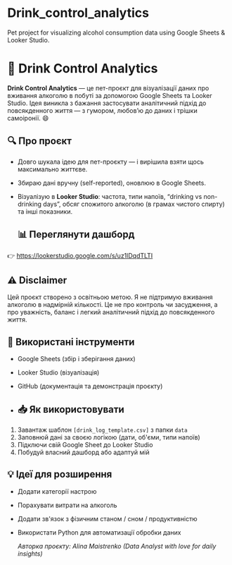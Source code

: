 # Drink_control_analytics
Pet project for visualizing alcohol consumption data using Google Sheets &amp; Looker Studio.

# 🍷 Drink Control Analytics

**Drink Control Analytics** — це пет-проєкт для візуалізації даних про вживання алкоголю в побуті за допомогою Google Sheets та Looker Studio. Ідея виникла з бажання застосувати аналітичний підхід до повсякденного життя — з гумором, любов’ю до даних і трішки самоіронії. 😄

## 🔍 Про проєкт

- Довго шукала ідею для пет-проєкту — і вирішила взяти щось максимально життєве.
- Збираю дані вручну (self-reported), оновлюю в Google Sheets.
- Візуалізую в **Looker Studio**: частота, типи напоїв, “drinking vs non-drinking days”, обсяг спожитого алкоголю (в грамах чистого спирту) та інші показники.

  ## 📊 Переглянути дашборд

👉 https://lookerstudio.google.com/s/uz1lDqdTLTI

## ⚠️ Disclaimer

Цей проєкт створено з освітньою метою. Я не підтримую вживання алкоголю в надмірній кількості. Це не про контроль чи засудження, а про уважність, баланс і легкий аналітичний підхід до повсякденного життя.


## 📎 Використані інструменти

- Google Sheets (збір і зберігання даних)
- Looker Studio (візуалізація)
- GitHub (документація та демонстрація проєкту)

- ## 📥 Як використовувати

1. Завантаж шаблон `[drink_log_template.csv]` з папки `data`
2. Заповнюй дані за своєю логікою (дати, об'єми, типи напоїв)
3. Підключи свій Google Sheet до Looker Studio
4. Побудуй власний дашборд або адаптуй мій

## 💡 Ідеї для розширення

- Додати категорії настрою
- Порахувати витрати на алкоголь
- Додати зв'язок з фізичним станом / сном / продуктивністю
- Використати Python для автоматизації обробки даних

  _Авторка проєкту: Alina Maistrenko (Data Analyst with love for daily insights)_
